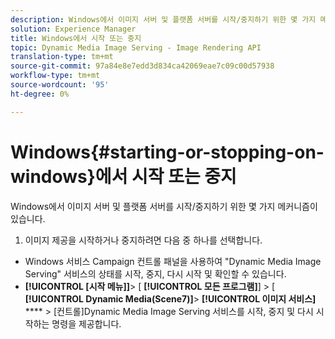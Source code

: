 ```yaml
---
description: Windows에서 이미지 서버 및 플랫폼 서버를 시작/중지하기 위한 몇 가지 메커니즘이 있습니다.
solution: Experience Manager
title: Windows에서 시작 또는 중지
topic: Dynamic Media Image Serving - Image Rendering API
translation-type: tm+mt
source-git-commit: 97a84e8e7edd3d834ca42069eae7c09c00d57938
workflow-type: tm+mt
source-wordcount: '95'
ht-degree: 0%

---
```



# Windows{#starting-or-stopping-on-windows}에서 시작 또는 중지

Windows에서 이미지 서버 및 플랫폼 서버를 시작/중지하기 위한 몇 가지 메커니즘이 있습니다.

1. 이미지 제공을 시작하거나 중지하려면 다음 중 하나를 선택합니다.

* Windows 서비스 Campaign 컨트롤 패널을 사용하여 &quot;Dynamic Media Image Serving&quot; 서비스의 상태를 시작, 중지, 다시 시작 및 확인할 수 있습니다.
* **[!UICONTROL [시작 메뉴]]**> [ **[!UICONTROL 모든 프로그램]**] > [ **[!UICONTROL Dynamic Media(Scene7)]**>  **[!UICONTROL 이미지 서비스]**  **** > [컨트롤]Dynamic Media Image Serving 서비스를 시작, 중지 및 다시 시작하는 명령을 제공합니다.


